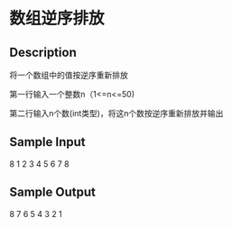 # 数组逆序排放

## Description
将一个数组中的值按逆序重新排放

第一行输入一个整数n（1<=n<=50)

第二行输入n个数(int类型)，将这n个数按逆序重新排放并输出
 
 
## Sample Input
8
1 2 3 4 5 6 7 8 

## Sample Output
8 7 6 5 4 3 2 1